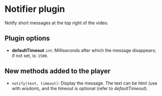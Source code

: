 # Notifier plugin
Notify short messages at the top right of the video.

## Plugin options

* **defaultTimeout** ``int``: Milliseconds after which the message disappears; if not set, is: ``1500``.

## New methods added to the player

* ``notify(text, timeout)``: Display the message. The text can be html (use with wisdom), and the timeout is optional (refer to *defaultTimeout*).
